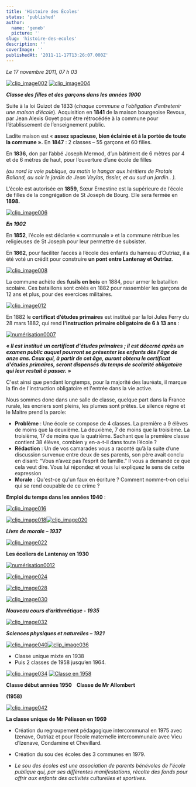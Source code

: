 ```yaml
---
title: 'Histoire des Écoles'
status: 'published'
author:
  name: 'geneb'
  picture: ''
slug: 'histoire-des-ecoles'
description: ''
coverImage: ''
publishedAt: '2011-11-17T13:26:07.000Z'
---
```


*Le 17 novembre 2011, 07 h 03*

[![clip_image002](img/beguelins/Windows-Live-Writer/888fca015dd0_F7ED/clip_image002_thumb.jpg "clip_image002")](img/beguelins/Windows-Live-Writer/888fca015dd0_F7ED/clip_image002_2.jpg) [![clip_image004](img/beguelins/Windows-Live-Writer/888fca015dd0_F7ED/clip_image004_thumb.jpg "clip_image004")](img/beguelins/Windows-Live-Writer/888fca015dd0_F7ED/clip_image004_2.jpg)

***Classe des filles et des garçons dans les années 1900***

Suite à la loi Guizot de 1833 (*chaque commune a l’obligation d’entretenir une maison d’école*). Acquisition en **1841** de la maison bourgeoise Revoux, par Jean Alexis Goyet pour être rétrocédée à la commune pour l’établissement de l’enseignement public.

Ladite maison est « **assez spacieuse, bien éclairée et à la portée de toute la commune ».** En **1847** : 2 classes – 55 garçons et 60 filles.

En **1836**, don par l’abbé Joseph Mermod, d’un bâtiment de 6 mètres par 4 et de 6 mètres de haut, pour l’ouverture d’une école de filles

*(au nord la voie publique, au matin le hangar aux héritiers de Protais Balland, au soir le jardin de Jean Veylas, tissier, et au sud un jardin.. ).*

L’école est autorisée en **1859**, Sœur Ernestine est la supérieure de l’école de filles de la congrégation de St Joseph de Bourg. Elle sera fermée en **1898.**

[![clip_image006](img/beguelins/Windows-Live-Writer/888fca015dd0_F7ED/clip_image006_thumb.jpg "clip_image006")](img/beguelins/Windows-Live-Writer/888fca015dd0_F7ED/clip_image006_2.jpg)

***En 1902***

En **1852**, l’école est déclarée « communale » et la commune rétribue les religieuses de St Joseph pour leur permettre de subsister.

En **1862**, pour faciliter l’accès à l’école des enfants du hameau d’Outriaz, il a été voté un crédit pour construire **un pont entre Lantenay et Outriaz**.

[![clip_image008](img/beguelins/Windows-Live-Writer/888fca015dd0_F7ED/clip_image008_thumb.jpg "clip_image008")](img/beguelins/Windows-Live-Writer/888fca015dd0_F7ED/clip_image008_2.jpg)

La commune achète des **fusils en bois** en 1884, pour armer le bataillon scolaire. Ces bataillons sont créés en 1882 pour rassembler les garçons de 12 ans et plus, pour des exercices militaires.

[![clip_image012](img/beguelins/Windows-Live-Writer/888fca015dd0_F7ED/clip_image012_thumb.jpg "clip_image012")](img/beguelins/Windows-Live-Writer/888fca015dd0_F7ED/clip_image012_2.jpg)

En 1882 le **certificat d’études primaires** est institué par la loi Jules Ferry du 28 mars 1882, qui rend **l'instruction primaire obligatoire de 6 à 13 ans** :

[![numérisation0007](img/beguelins/Windows-Live-Writer/888fca015dd0_F7ED/numerisation0007_thumb.jpg "numérisation0007")](img/beguelins/Windows-Live-Writer/888fca015dd0_F7ED/numerisation0007_2.jpg)

**« *Il est institué un certificat d'études primaires ; il est décerné après un examen public auquel pourront se présenter les enfants dès l'âge de onze ans. Ceux qui, à partir de cet âge, auront obtenu le certificat d'études primaires, seront dispensés du temps de scolarité obligatoire qui leur restait à passer.* »**

C'est ainsi que pendant longtemps, pour la majorité des lauréats, il marque la fin de l'instruction obligatoire et l'entrée dans la vie active.

Nous sommes donc dans une salle de classe, quelque part dans la France rurale, les encriers sont pleins, les plumes sont prêtes. Le silence règne et le Maitre prend la parole:

- **Problème** : Une école se compose de 4 classes. La première a 9 élèves de moins que la deuxième. La deuxième, 7 de moins que la troisième. La troisième, 17 de moins que la quatrième. Sachant que la première classe contient 38 élèves, combien y en-a-t-il dans toute l’école ?
- **Rédaction** : Un de vos camarades vous a raconté qu’à la suite d’une discussion survenue entre deux de ses parents, son père avait conclu en disant: “Vous n’avez pas l’esprit de famille.” Il vous a demandé ce que cela veut dire. Vous lui répondez et vous lui expliquez le sens de cette expression
- **Morale** : Qu'est-ce qu'un faux en écriture ? Comment nomme-t-on celui qui se rend coupable de ce crime ?

**Emploi du temps dans les années 1940** :

[![clip_image016](img/beguelins/Windows-Live-Writer/888fca015dd0_F7ED/clip_image016_thumb.jpg "clip_image016")](img/beguelins/Windows-Live-Writer/888fca015dd0_F7ED/clip_image016_2.jpg)

[![clip_image018](img/beguelins/Windows-Live-Writer/888fca015dd0_F7ED/clip_image018_thumb.jpg "clip_image018")](img/beguelins/Windows-Live-Writer/888fca015dd0_F7ED/clip_image018_2.jpg)[![clip_image020](img/beguelins/Windows-Live-Writer/888fca015dd0_F7ED/clip_image020_thumb.jpg "clip_image020")](img/beguelins/Windows-Live-Writer/888fca015dd0_F7ED/clip_image020_2.jpg)

***Livre de morale – 1937***

[![clip_image022](img/beguelins/Windows-Live-Writer/888fca015dd0_F7ED/clip_image022_thumb.jpg "clip_image022")](img/beguelins/Windows-Live-Writer/888fca015dd0_F7ED/clip_image022_2.jpg)

**Les écoliers de Lantenay en 1930**

[![numérisation0012](img/beguelins/Windows-Live-Writer/888fca015dd0_F7ED/numerisation0012_thumb.jpg "numérisation0012")](img/beguelins/Windows-Live-Writer/888fca015dd0_F7ED/numerisation0012_2.jpg)

[![clip_image024](img/beguelins/Windows-Live-Writer/888fca015dd0_F7ED/clip_image024_thumb.jpg "clip_image024")](img/beguelins/Windows-Live-Writer/888fca015dd0_F7ED/clip_image024_2.jpg)

[![clip_image028](img/beguelins/Windows-Live-Writer/888fca015dd0_F7ED/clip_image028_thumb.jpg "clip_image028")](img/beguelins/Windows-Live-Writer/888fca015dd0_F7ED/clip_image028_2.jpg)

[![clip_image030](img/beguelins/Windows-Live-Writer/888fca015dd0_F7ED/clip_image030_thumb.jpg "clip_image030")](img/beguelins/Windows-Live-Writer/888fca015dd0_F7ED/clip_image030_2.jpg)

***Nouveau cours d’arithmétique - 1935***

[![clip_image032](img/beguelins/Windows-Live-Writer/888fca015dd0_F7ED/clip_image032_thumb.jpg "clip_image032")](img/beguelins/Windows-Live-Writer/888fca015dd0_F7ED/clip_image032_2.jpg)

***Sciences physiques et* *naturelles – 1921***

[![clip_image040](img/beguelins/Windows-Live-Writer/888fca015dd0_F7ED/clip_image040_thumb.jpg "clip_image040")](img/beguelins/Windows-Live-Writer/888fca015dd0_F7ED/clip_image040_2.jpg)[![clip_image036](img/beguelins/Windows-Live-Writer/888fca015dd0_F7ED/clip_image036_thumb.jpg "clip_image036")](img/beguelins/Windows-Live-Writer/888fca015dd0_F7ED/clip_image036_2.jpg)

- Classe unique mixte en 1938
- Puis 2 classes de 1958 jusqu’en 1964.

[![clip_image034](img/beguelins/Windows-Live-Writer/888fca015dd0_F7ED/clip_image034_thumb.jpg "clip_image034")](img/beguelins/Windows-Live-Writer/888fca015dd0_F7ED/clip_image034_2.jpg) [![Classe en 1958](img/beguelins/Windows-Live-Writer/888fca015dd0_F7ED/Classe_en_1958_thumb.jpg "Classe en 1958")](img/beguelins/Windows-Live-Writer/888fca015dd0_F7ED/Classe_en_1958_2.jpg)

**Classe début années 1950    Classe de Mr Allombert**

**(1958)**

[![clip_image042](img/beguelins/Windows-Live-Writer/888fca015dd0_F7ED/clip_image042_thumb.gif "clip_image042")](img/beguelins/Windows-Live-Writer/888fca015dd0_F7ED/clip_image042_2.gif)

**La classe unique de Mr Pélisson en 1969**

- Création du regroupement pédagogique intercommunal en 1975 avec Izenave, Outriaz et pour l’école maternelle intercommunale avec Vieu d’Izenave, Condamine et Chevillard.

- Création du sou des écoles des 3 communes en 1979.

- *Le sou des écoles est une association de parents bénévoles de l'école publique qui, par ses différentes manifestations, récolte des fonds pour offrir aux enfants des activités culturelles et sportives.*
